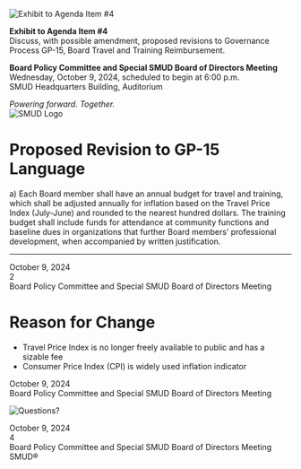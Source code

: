 <!-- Page 1 -->
![Exhibit to Agenda Item #4](https://via.placeholder.com/1365x768.png?text=Exhibit+to+Agenda+Item+%234)

**Exhibit to Agenda Item #4**  
Discuss, with possible amendment, proposed revisions to Governance Process GP-15, Board Travel and Training Reimbursement.

**Board Policy Committee and Special SMUD Board of Directors Meeting**  
Wednesday, October 9, 2024, scheduled to begin at 6:00 p.m.  
SMUD Headquarters Building, Auditorium  

*Powering forward. Together.*  
![SMUD Logo](https://via.placeholder.com/100x50.png?text=SMUD)
<!-- Page 2 -->
# Proposed Revision to GP-15 Language

a) Each Board member shall have an annual budget for travel and training, which shall be adjusted annually for inflation based on the Travel Price Index (July-June) and rounded to the nearest hundred dollars. The training budget shall include funds for attendance at community functions and baseline dues in organizations that further Board members’ professional development, when accompanied by written justification.

---

October 9, 2024  
2  
Board Policy Committee and Special SMUD Board of Directors Meeting
<!-- Page 3 -->
# Reason for Change

- Travel Price Index is no longer freely available to public and has a sizable fee
- Consumer Price Index (CPI) is widely used inflation indicator

October 9, 2024  
Board Policy Committee and Special SMUD Board of Directors Meeting
<!-- Page 4 -->
![Questions?](https://via.placeholder.com/768x1365/4B3C3C/FFFFFF?text=Questions%3F)

October 9, 2024  
4  
Board Policy Committee and Special SMUD Board of Directors Meeting  
SMUD®
